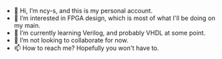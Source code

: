 - 👋 Hi, I’m ncy-s, and this is my personal account. 
- 👀 I’m interested in FPGA design, which is most of what I'll be doing on my main.
- 🌱 I’m currently learning Verilog, and probably VHDL at some point.
- 💞️ I’m not looking to collaborate for now.
- 📫 How to reach me? Hopefully you won't have to.

<!---
xztn/xztn is a ✨ special ✨ repository because its `README.md` (this file) appears on your GitHub profile.
You can click the Preview link to take a look at your changes.
--->
